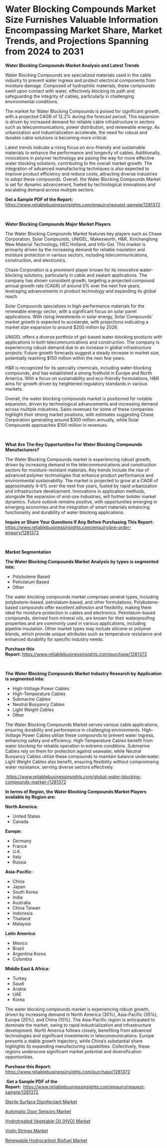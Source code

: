 <p><h1>Water Blocking Compounds Market Size Furnishes Valuable Information Encompassing Market Share, Market Trends, and Projections Spanning from 2024 to 2031</h1></p><p><strong>Water Blocking Compounds Market Analysis and Latest Trends</strong></p>
<p><p>Water Blocking Compounds are specialized materials used in the cable industry to prevent water ingress and protect electrical components from moisture damage. Composed of hydrophilic materials, these compounds swell upon contact with water, effectively blocking its path and safeguarding the integrity of cables, particularly in challenging environmental conditions.</p><p>The market for Water Blocking Compounds is poised for significant growth, with a projected CAGR of 12.2% during the forecast period. This expansion is driven by increased demand for reliable cable infrastructure in sectors such as telecommunications, power distribution, and renewable energy. As urbanization and industrialization accelerate, the need for robust and durable cable solutions is becoming more critical.</p><p>Latest trends indicate a rising focus on eco-friendly and sustainable materials to enhance the performance and longevity of cables. Additionally, innovations in polymer technology are paving the way for more effective water blocking solutions, contributing to the overall market growth. The integration of advanced manufacturing techniques is also expected to improve product efficiency and reduce costs, attracting diverse industries to adopt these compounds. Overall, the Water Blocking Compounds Market is set for dynamic advancement, fueled by technological innovations and escalating demand across multiple sectors.</p></p>
<p><strong>Get a Sample PDF of the Report:&nbsp;</strong> <a href="https://www.reliablebusinessinsights.com/enquiry/request-sample/1281372?utm_campaign=1405&utm_medium=2&utm_source=Github&utm_content=ia&utm_term=30092024&utm_id=water-blocking-compounds">https://www.reliablebusinessinsights.com/enquiry/request-sample/1281372</a></p>
<p>&nbsp;</p>
<p><strong>Water Blocking Compounds Major Market Players</strong></p>
<p><p>The Water Blocking Compounds Market features key players such as Chase Corporation, Solar Compounds, UNIGEL, Makesworth, H&R, Xinchanglong New Material Technology, HEC Holland, and Info-Gel. This market is primarily driven by the increasing demand for reliable insulation and moisture protection in various sectors, including telecommunications, construction, and electronics.</p><p>Chase Corporation is a prominent player known for its innovative water-blocking solutions, particularly in cable and sealant applications. The company has shown consistent growth, targeting a projected compound annual growth rate (CAGR) of around 5% over the next five years, leveraging advancements in product technology and expanding its global reach.</p><p>Solar Compounds specializes in high-performance materials for the renewable energy sector, with a significant focus on solar panel applications. With rising investments in solar energy, Solar Compounds’ market growth is expected to accelerate, with projections indicating a market size expansion to around $200 million by 2026.</p><p>UNIGEL offers a diverse portfolio of gel-based water-blocking products with applications in both telecommunications and construction. The company is experiencing robust demand due to an increase in global infrastructure projects. Future growth forecasts suggest a steady increase in market size, potentially reaching $150 million within the next few years.</p><p>H&R is recognized for its specialty chemicals, including water-blocking compounds, and has established a strong foothold in Europe and North America. With a focus on sustainability and eco-friendly formulations, H&R aims for growth driven by heightened regulatory standards in various markets.</p><p>Overall, the water blocking compounds market is positioned for notable expansion, driven by technological advancements and increasing demand across multiple industries. Sales revenues for some of these companies highlight their strong market positions, with estimates suggesting Chase Corporation generating around $300 million annually, while Solar Compounds approaches $100 million in revenues.</p></p>
<p>&nbsp;</p>
<p><strong>What Are The Key Opportunities For Water Blocking Compounds Manufacturers?</strong></p>
<p><p>The Water Blocking Compounds market is experiencing robust growth, driven by increasing demand in the telecommunications and construction sectors for moisture-resistant materials. Key trends include the rise of advanced polymer technologies that enhance product performance and environmental sustainability. The market is projected to grow at a CAGR of approximately 4-6% over the next five years, fueled by rapid urbanization and infrastructure development. Innovations in application methods, alongside the expansion of end-use industries, will further bolster market dynamics. Future outlook remains positive, with opportunities emerging in emerging economies and the integration of smart materials enhancing functionality and durability of water blocking applications.</p></p>
<p><strong>Inquire or Share Your Questions If Any Before Purchasing This Report:</strong> <a href="https://www.reliablebusinessinsights.com/enquiry/pre-order-enquiry/1281372?utm_campaign=1405&utm_medium=2&utm_source=Github&utm_content=ia&utm_term=30092024&utm_id=water-blocking-compounds">https://www.reliablebusinessinsights.com/enquiry/pre-order-enquiry/1281372</a></p>
<p>&nbsp;</p>
<p><strong>Market Segmentation</strong></p>
<p><strong>The Water Blocking Compounds Market Analysis by types is segmented into:</strong></p>
<p><ul><li>Polybutene Based</li><li>Petrolatum Based</li><li>Other</li></ul></p>
<p><p>The water blocking compounds market comprises several types, including polybutene-based, petrolatum-based, and other formulations. Polybutene-based compounds offer excellent adhesion and flexibility, making them ideal for moisture protection in cables and electronics. Petrolatum-based compounds, derived from mineral oils, are known for their waterproofing properties and are commonly used in various applications, including pipeline insulation. Other market types may include silicone or polymer blends, which provide unique attributes such as temperature resistance and enhanced durability for specific industry needs.</p></p>
<p><strong>Purchase this Report:&nbsp;</strong><a href="https://www.reliablebusinessinsights.com/purchase/1281372?utm_campaign=1405&utm_medium=2&utm_source=Github&utm_content=ia&utm_term=30092024&utm_id=water-blocking-compounds">https://www.reliablebusinessinsights.com/purchase/1281372</a></p>
<p>&nbsp;</p>
<p><strong>The Water Blocking Compounds Market Industry Research by Application is segmented into:</strong></p>
<p><ul><li>High-Voltage Power Cables</li><li>High-Temperature Cables</li><li>Submarine Cables</li><li>Neutral Buoyancy Cables</li><li>Light Weight Cables</li><li>Other</li></ul></p>
<p><p>The Water Blocking Compounds Market serves various cable applications, ensuring durability and performance in challenging environments. High-Voltage Power Cables utilize these compounds to prevent water ingress, enhancing safety and efficiency. High-Temperature Cables benefit from water blocking for reliable operation in extreme conditions. Submarine Cables rely on them for protection against seawater, while Neutral Buoyancy Cables utilize these compounds to maintain balance underwater. Light Weight Cables also benefit, ensuring flexibility without compromising water resistance, serving diverse sectors effectively.</p></p>
<p><a href="https://www.reliablebusinessinsights.com/global-water-blocking-compounds-market-r1281372?utm_campaign=1405&utm_medium=2&utm_source=Github&utm_content=ia&utm_term=30092024&utm_id=water-blocking-compounds">&nbsp;https://www.reliablebusinessinsights.com/global-water-blocking-compounds-market-r1281372</a></p>
<p><strong>In terms of Region, the Water Blocking Compounds Market Players available by Region are:</strong></p>
<p>
    <p> <strong> North America: </strong>
        <ul>
            <li>United States</li>
            <li>Canada</li>
        </ul>
        </p> 
    <p> <strong> Europe: </strong>
        <ul>
            <li>Germany</li>
            <li>France</li>
            <li>U.K.</li>
            <li>Italy</li>
            <li>Russia</li>
        </ul>
        </p> 
    <p> <strong> Asia-Pacific: </strong>
        <ul>
            <li>China</li>
            <li>Japan</li>
            <li>South Korea</li>
            <li>India</li>
            <li>Australia</li>
            <li>China Taiwan</li>
            <li>Indonesia</li>
            <li>Thailand</li>
            <li>Malaysia</li>
        </ul>
        </p> 
    <p> <strong> Latin America: </strong>
        <ul>
            <li>Mexico</li>
            <li>Brazil</li>
            <li>Argentina Korea</li>
            <li>Colombia</li>
        </ul>
        </p> 
    <p> <strong> Middle East & Africa: </strong>
        <ul>
            <li>Turkey</li>
            <li>Saudi</li>
            <li>Arabia</li>
            <li>UAE</li>
            <li>Korea</li>
        </ul>
    </p>
    </p>
<p><p>The water blocking compounds market is experiencing robust growth, driven by increasing demand in North America (30%), Asia-Pacific (35%), Europe (25%), and China (10%). The Asia-Pacific region is anticipated to dominate the market, owing to rapid industrialization and infrastructure development. North America follows closely, benefiting from advanced technologies and significant investments in telecommunications. Europe presents a stable growth trajectory, while China’s substantial share highlights its expanding manufacturing capabilities. Collectively, these regions underscore significant market potential and diversification opportunities.</p></p>
<p><strong>Purchase this Report: </strong><a href="https://www.reliablebusinessinsights.com/purchase/1281372?utm_campaign=1405&utm_medium=2&utm_source=Github&utm_content=ia&utm_term=30092024&utm_id=water-blocking-compounds">https://www.reliablebusinessinsights.com/purchase/1281372</a></p>
<p>&nbsp;<strong>Get a Sample PDF of the Report:&nbsp;&nbsp;</strong><a href="https://www.reliablebusinessinsights.com/enquiry/request-sample/1281372?utm_campaign=1405&utm_medium=2&utm_source=Github&utm_content=ia&utm_term=30092024&utm_id=water-blocking-compounds">https://www.reliablebusinessinsights.com/enquiry/request-sample/1281372</a></p>
<p><strong></strong></p>
<p><p><a href="https://www.linkedin.com/pulse/what-innovations-shaping-sterile-surface-disinfectant-market-4slre?utm_campaign=1405&utm_medium=2&utm_source=Github&utm_content=ia&utm_term=30092024&utm_id=water-blocking-compounds">Sterile Surface Disinfectant Market</a></p><p><a href="https://www.linkedin.com/pulse/global-automatic-door-sensors-market-projected-grow-cagr-poule?utm_campaign=1405&utm_medium=2&utm_source=Github&utm_content=ia&utm_term=30092024&utm_id=water-blocking-compounds">Automatic Door Sensors Market</a></p><p><a href="https://issuu.com/reportprime-2/docs/hydrotreated-vegetable-oil-hvo-mark_890a0c3229be83?utm_campaign=1405&utm_medium=2&utm_source=Github&utm_content=ia&utm_term=30092024&utm_id=water-blocking-compounds">Hydrotreated Vegetable Oil (HVO) Market</a></p><p><a href="https://www.linkedin.com/pulse/global-violin-strings-market-trends-insights-growth-opportunities-uxevf?utm_campaign=1405&utm_medium=2&utm_source=Github&utm_content=ia&utm_term=30092024&utm_id=water-blocking-compounds">Violin Strings Market</a></p><p><a href="https://issuu.com/reportprime-2/docs/renewable-hydrocarbon-biofuel-marke_686da807e6282d?utm_campaign=1405&utm_medium=2&utm_source=Github&utm_content=ia&utm_term=30092024&utm_id=water-blocking-compounds">Renewable Hydrocarbon Biofuel Market</a></p></p>